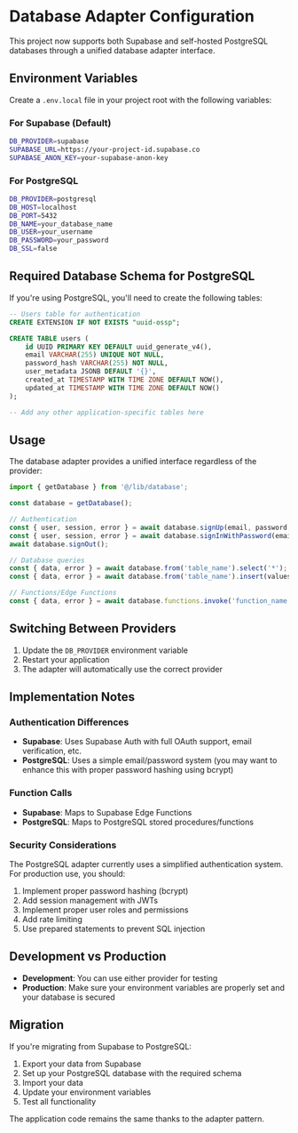 # Database Adapter Configuration

This project now supports both Supabase and self-hosted PostgreSQL databases through a unified database adapter interface.

## Environment Variables

Create a `.env.local` file in your project root with the following variables:

### For Supabase (Default)
```bash
DB_PROVIDER=supabase
SUPABASE_URL=https://your-project-id.supabase.co
SUPABASE_ANON_KEY=your-supabase-anon-key
```

### For PostgreSQL
```bash
DB_PROVIDER=postgresql
DB_HOST=localhost
DB_PORT=5432
DB_NAME=your_database_name
DB_USER=your_username
DB_PASSWORD=your_password
DB_SSL=false
```

## Required Database Schema for PostgreSQL

If you're using PostgreSQL, you'll need to create the following tables:

```sql
-- Users table for authentication
CREATE EXTENSION IF NOT EXISTS "uuid-ossp";

CREATE TABLE users (
    id UUID PRIMARY KEY DEFAULT uuid_generate_v4(),
    email VARCHAR(255) UNIQUE NOT NULL,
    password_hash VARCHAR(255) NOT NULL,
    user_metadata JSONB DEFAULT '{}',
    created_at TIMESTAMP WITH TIME ZONE DEFAULT NOW(),
    updated_at TIMESTAMP WITH TIME ZONE DEFAULT NOW()
);

-- Add any other application-specific tables here
```

## Usage

The database adapter provides a unified interface regardless of the provider:

```typescript
import { getDatabase } from '@/lib/database';

const database = getDatabase();

// Authentication
const { user, session, error } = await database.signUp(email, password, options);
const { user, session, error } = await database.signInWithPassword(email, password);
await database.signOut();

// Database queries
const { data, error } = await database.from('table_name').select('*');
const { data, error } = await database.from('table_name').insert(values);

// Functions/Edge Functions
const { data, error } = await database.functions.invoke('function_name', { body: data });
```

## Switching Between Providers

1. Update the `DB_PROVIDER` environment variable
2. Restart your application
3. The adapter will automatically use the correct provider

## Implementation Notes

### Authentication Differences

- **Supabase**: Uses Supabase Auth with full OAuth support, email verification, etc.
- **PostgreSQL**: Uses a simple email/password system (you may want to enhance this with proper password hashing using bcrypt)

### Function Calls

- **Supabase**: Maps to Supabase Edge Functions
- **PostgreSQL**: Maps to PostgreSQL stored procedures/functions

### Security Considerations

The PostgreSQL adapter currently uses a simplified authentication system. For production use, you should:

1. Implement proper password hashing (bcrypt)
2. Add session management with JWTs
3. Implement proper user roles and permissions
4. Add rate limiting
5. Use prepared statements to prevent SQL injection

## Development vs Production

- **Development**: You can use either provider for testing
- **Production**: Make sure your environment variables are properly set and your database is secured

## Migration

If you're migrating from Supabase to PostgreSQL:

1. Export your data from Supabase
2. Set up your PostgreSQL database with the required schema
3. Import your data
4. Update your environment variables
5. Test all functionality

The application code remains the same thanks to the adapter pattern.